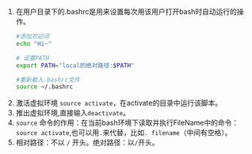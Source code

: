 1. 在用户目录下的.bashrc是用来设置每次用该用户打开bash时自动运行的操作。
    ```bash
    #添加欢迎词
    echo "Hi~"

    # 设置PATH
    export PATH="local的绝对路径:$PATH"

    #重新载入.bashrc文件
    source ~/.bashrc
    ```
2. 激活虚拟环境 `source activate`，在activate的目录中运行该脚本。
3. 推出虚拟环境,直接输入`deactivate`。
4. `source` 命令的作用：在当前bash环境下读取并执行FileName中的命令：`source activate`,也可以用`.`来代替，比如`. filename`（中间有空格）。
5. 相对路径：不以 `/` 开头。绝对路径：以`/`开头。
